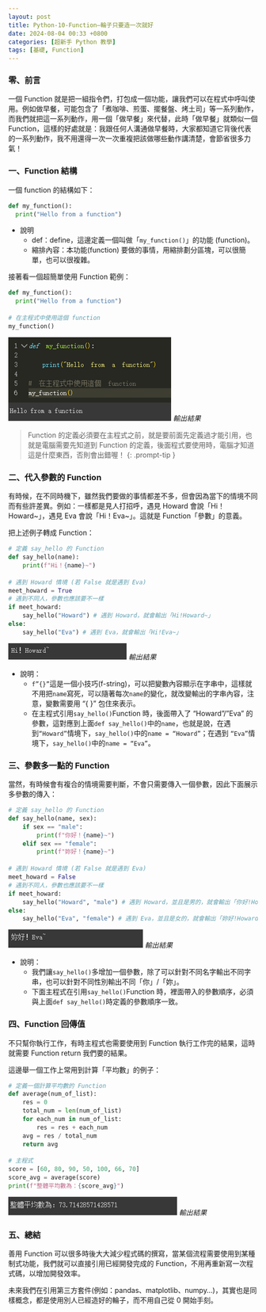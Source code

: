 ```yaml
---
layout: post
title: Python-10-Function—輪子只要造一次就好
date: 2024-08-04 00:33 +0800
categories: [超新手 Python 教學]
tags: [基礎, Function]
---
```

### 零、前言

一個 Function 就是把一組指令們，打包成一個功能，讓我們可以在程式中呼叫使用。例如做早餐，可能包含了「煮咖啡、煎蛋、擺餐盤、烤土司」等一系列動作，而我們就把這一系列動作，用一個「做早餐」來代替，此時「做早餐」就類似一個 Function，這樣的好處就是：我跟任何人溝通做早餐時，大家都知道它背後代表的一系列動作，我不用還得一次一次重複把該做哪些動作講清楚，會節省很多力氣！

### 一、Function 結構

一個 function 的結構如下：

```python
def my_function():
  print("Hello from a function")
```

- 說明
    - def：define，這邊定義一個叫做「`my_function()`」的功能 (function)。
    - 縮排內容：本功能(function) 要做的事情，用縮排劃分區塊，可以很簡單，也可以很複雜。

接著看一個超簡單使用 Function 範例：

```python
def my_function():
  print("Hello from a function")

# 在主程式中使用這個 function
my_function()
```

![輸出結果](/assets/img/post_img/Python-10-Function—輪子只要造一次就好%208face9bd31db4c1aa22a942880725ada/Untitled.png)
_輸出結果_

> Function 的定義必須要在主程式之前，就是要前面先定義過才能引用，也就是電腦需要先知道到 Function 的定義，後面程式要使用時，電腦才知道這是什麼東西，否則會出錯喔！
{: .prompt-tip }

### 二、代入參數的 Function

有時候，在不同時機下，雖然我們要做的事情都差不多，但會因為當下的情境不同而有些許差異。例如：一樣都是見人打招呼，遇見 Howard 會說「Hi！Howard~」，遇見 Eva 會說「Hi！Eva~」。這就是 Function「參數」的意義。

把上述例子轉成 Function：

```python
# 定義 say_hello 的 Function
def say_hello(name):
    print(f"Hi！{name}~")

# 遇到 Howard 情境 (若 False 就是遇到 Eva)
meet_howard = True
# 遇到不同人，參數也應該要不一樣
if meet_howard:
    say_hello("Howard") # 遇到 Howard，就會輸出「Hi!Howard~」
else:
    say_hello("Eva") # 遇到 Eva，就會輸出「Hi!Eva~」
```

![輸出結果](/assets/img/post_img/Python-10-Function—輪子只要造一次就好%208face9bd31db4c1aa22a942880725ada/Untitled%201.png)
_輸出結果_

- 說明：
    - `f”{}”`這是一個小技巧(f-string)，可以把變數內容顯示在字串中，這樣就不用把`name`寫死，可以隨著每次`name`的變化，就改變輸出的字串內容，注意，變數需要用 “{ }” 包住來表示。
    - 在主程式引用`say_hello()`Function 時，後面帶入了 “Howard”/”Eva” 的參數，這對應到上面`def say_hello()`中的`name`，也就是說，在遇到`“Howard”`情境下，`say_hello()`中的`name = “Howard”`；在遇到 `“Eva”`情境下，`say_hello()`中的`name = “Eva”`。

### 三、參數多一點的 Function

當然，有時候會有複合的情境需要判斷，不會只需要傳入一個參數，因此下面展示多參數的傳入：

```python
# 定義 say_hello 的 Function
def say_hello(name, sex):
    if sex == "male":
        print(f"你好！{name}~")
    elif sex == "female":
        print(f"妳好！{name}~")

# 遇到 Howard 情境 (若 False 就是遇到 Eva)
meet_howard = False
# 遇到不同人，參數也應該要不一樣
if meet_howard:
    say_hello("Howard", "male") # 遇到 Howard，並且是男的，就會輸出「你好!Howard~」
else:
    say_hello("Eva", "female") # 遇到 Eva，並且是女的，就會輸出「妳好!Howard~」
```

![輸出結果](/assets/img/post_img/Python-10-Function—輪子只要造一次就好%208face9bd31db4c1aa22a942880725ada/Untitled%202.png)
_輸出結果_

- 說明：
    - 我們讓`say_hello()`多增加一個參數，除了可以針對不同名字輸出不同字串，也可以針對不同性別輸出不同「你」/「妳」。
    - 下面主程式在引用`say_hello()`Function 時，裡面帶入的參數順序，必須與上面`def say_hello()`時定義的參數順序一致。

### 四、Function 回傳值

不只幫你執行工作，有時主程式也需要使用到 Function 執行工作完的結果，這時就需要 Function return 我們要的結果。

這邊舉一個工作上常用到計算「平均數」的例子：

```python
# 定義一個計算平均數的 Function
def average(num_of_list):
    res = 0
    total_num = len(num_of_list)
    for each_num in num_of_list:
        res = res + each_num
    avg = res / total_num
    return avg

# 主程式
score = [60, 80, 90, 50, 100, 66, 70]
score_avg = average(score)
print(f"整體平均數為：{score_avg}")
```

![輸出結果](/assets/img/post_img/Python-10-Function—輪子只要造一次就好%208face9bd31db4c1aa22a942880725ada/Untitled%203.png)
_輸出結果_

### 五、總結

善用 Function 可以很多時後大大減少程式碼的撰寫，當某個流程需要使用到某種制式功能，我們就可以直接引用已經開發完成的 Function，不用再重新寫一次程式碼，以增加開發效率。

未來我們在引用第三方套件(例如：pandas、matplotlib、numpy…)，其實也是同樣概念，都是使用別人已經造好的輪子，而不用自己從 0 開始手刻。